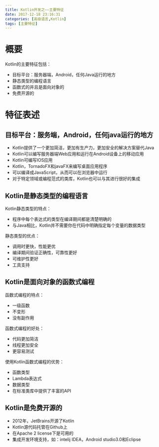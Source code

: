 ```yaml
---
title: Kotlin开发之——主要特征
date: 2017-12-18 23:16:31
categories: [高级语言,Kotlin]
tags: [主要特征]
---
```


# 概要
Kotlin的主要特征包括：    

- 目标平台：服务器端，Android，任何Java运行的地方
- 静态类型的编程语言
- 函数式的并且是面向对象的
- 免费开源的
<!--more-->

# 特征表述

## 目标平台：服务端，Android，任何java运行的地方
- Kotlin提供了一个更加简洁，更加有生产力，更加安全的解决方案替代Java
- Kotlin可以编写服务器端Web应用和运行在Android设备上的移动应用
- Kotlin可编写IOS应用
- Kotlin，TornadoFX和javaFX来编写桌面应用程序
- 可以编译成JavaScript，从而可以在浏览器中运行
- 对于特定领域或编程范式的类库，Kotlin也可以与其进行很好的集成

## Kotlin是静态类型的编程语言
Kotlin静态类型的特点：    

- 程序中每个表达式的类型在编译期间都是清楚明确的
- 与Java相比，Kotlin并不需要你在代码中明确指定每个变量的数据类型

静态类型的优点：   
- 调用时更快，性能更优
- 编译期间验证正确性，可靠性更好
- 可维护性更好
- 工具支持

## Kotlin是面向对象的函数式编程

函数式编程的特点：   

- 一级函数
- 不变形
- 没有副作用

函数式编程的好处：    

- 代码更加简洁
- 线程更加安全
- 更容易测试

使用Kotlin函数式编程的优势：   

- 函数类型
- Lambda表达式
- 数据类型
- 在标准类库中提供了丰富的API


## Kotlin是免费开源的

- 2012年，JetBrains开源了Kotlin
- Kotlin源代码托管在Github上
- 在Apache 2 license下是可用的
- 集成开发环境支持，如：intelij IDEA，Android studio3.0和Eclipse

